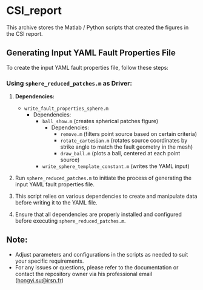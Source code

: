 # CSI_report

This archive stores the Matlab / Python scripts that created the figures in the CSI report. 

## Generating Input YAML Fault Properties File

To create the input YAML fault properties file, follow these steps:

### Using `sphere_reduced_patches.m` as Driver:

1. **Dependencies:**
   - `write_fault_properties_sphere.m`
     - Dependencies:
       - `ball_show.m` (creates spherical patches figure)
         - Dependencies:
           - `remove.m` (filters point source based on certain criteria)
           - `rotate_cartesian.m` (rotates source coordinates by strike angle to match the fault geometry in the mesh)
           - `draw_ball.m` (plots a ball, centered at each point source)
       - `write_sphere_template_constant.m` (writes the YAML input)

2. Run `sphere_reduced_patches.m` to initiate the process of generating the input YAML fault properties file.

3. This script relies on various dependencies to create and manipulate data before writing it to the YAML file.

4. Ensure that all dependencies are properly installed and configured before executing `sphere_reduced_patches.m`.

## Note:

- Adjust parameters and configurations in the scripts as needed to suit your specific requirements.
- For any issues or questions, please refer to the documentation or contact the repository owner via his professional email (hongyi.su@irsn.fr)

